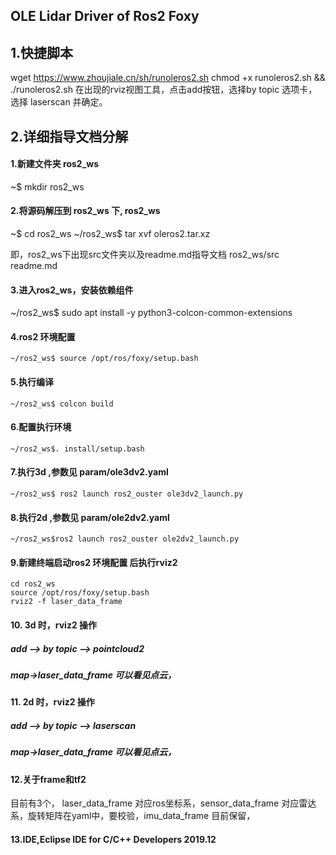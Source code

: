 ## OLE Lidar Driver of Ros2 Foxy ## 
## 1.快捷脚本 ##
wget https://www.zhoujiale.cn/sh/runoleros2.sh
chmod +x runoleros2.sh && ./runoleros2.sh
在出现的rviz视图工具，点击add按钮，选择by topic 选项卡，选择 laserscan 并确定。




## 2.详细指导文档分解 ##
#### 1.新建文件夹 ros2_ws
~$ mkdir ros2_ws
#### 2.将源码解压到 ros2_ws 下, ros2_ws
~$ cd ros2_ws
~/ros2_ws$ tar xvf oleros2.tar.xz

即，ros2_ws下出现src文件夹以及readme.md指导文档
ros2_ws/src
	readme.md
#### 3.进入ros2_ws，安装依赖组件
~/ros2_ws$ sudo apt install -y python3-colcon-common-extensions
#### 4.ros2 环境配置

```
~/ros2_ws$ source /opt/ros/foxy/setup.bash
```

#### 5.执行编译

```
~/ros2_ws$ colcon build
```

#### 6.配置执行环境

```
~/ros2_ws$. install/setup.bash
```

#### 7.执行3d ,参数见 param/ole3dv2.yaml

```
~/ros2_ws$ ros2 launch ros2_ouster ole3dv2_launch.py
```

#### 8.执行2d ,参数见 param/ole2dv2.yaml

```
~/ros2_ws$ros2 launch ros2_ouster ole2dv2_launch.py
```

#### 9.新建终端启动ros2 环境配置 后执行rviz2

```
cd ros2_ws
source /opt/ros/foxy/setup.bash
rviz2 -f laser_data_frame
```

#### 10. 3d 时，rviz2 操作

##### add --> by topic --> pointcloud2

##### map->laser_data_frame                     可以看见点云，

#### 11. 2d 时，rviz2 操作

##### add --> by topic --> laserscan

##### map->laser_data_frame                     可以看见点云，

#### 12.关于frame和tf2

 目前有3个， laser_data_frame 对应ros坐标系，sensor_data_frame 对应雷达系，旋转矩阵在yaml中，要校验，imu_data_frame 目前保留，

#### 13.IDE,Eclipse IDE for C/C++ Developers 2019.12
